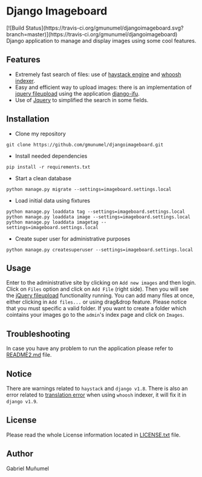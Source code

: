 Django Imageboard
=================

<div style="float: right">
[![Build Status](https://travis-ci.org/gmunumel/djangoimageboard.svg?branch=master)](https://travis-ci.org/gmunumel/djangoimageboard)
</div>


Django application to manage and display images using some cool features. 


Features
-------

* Extremely fast search of files: use of [haystack engine](http://haystacksearch.org/) and [whoosh indexer](https://bitbucket.org/mchaput/whoosh/wiki/Home).
* Easy and efficient way to upload images: there is an implementation of [jquery fileupload](https://blueimp.github.io/jQuery-File-Upload/) using the application [django-jfu](https://github.com/Alem/django-jfu).
* Use of [Jquery](http://jqueryui.com/autocomplete/) to simplified the search in some fields.



Installation
-----------

* Clone my repository

```
git clone https://github.com/gmunumel/djangoimageboard.git
```

* Install needed dependencies

```
pip install -r requirements.txt 
```

* Start a clean database

```
python manage.py migrate --settings=imageboard.settings.local
```

* Load initial data using fixtures

```
python manage.py loaddata tag --settings=imageboard.settings.local
python manage.py loaddata image --settings=imageboard.settings.local
python manage.py loaddata imagetag --settings=imageboard.settings.local
```
    
* Create super user for administrative purposes

```
python manage.py createsuperuser --settings=imageboard.settings.local
```

Usage
-----

Enter to the administrative site by clicking on `Add new images` and then login. Click on `Files` option and click on `Add File` (right side). Then you will see the [jQuery fileupload](https://blueimp.github.io/jQuery-File-Upload/) functionality running. You can add many files at once, either clicking in `Add files...` or using drag&drop feature. Please notice that you must specific a valid folder. If you want to create a folder which cointains your images go to the `admin`'s index page and click on `Images`.

Troubleshooting 
---------------

In case you have any problem to run the application please refer to [README2.md](https://github.com/gmunumel/djangoimageboard/blob/master/README2.md) file.


Notice
------

There are warnings related to `haystack` and `django v1.8`. There is also an error related to [translation error](https://code.djangoproject.com/ticket/24569) when using `whoosh` indexer, it will fix it in `django v1.9`.


License
-------

Please read the whole License information located in [LICENSE.txt](https://github.com/gmunumel/djangoimageboard/blob/master/LICENSE.md) file.


Author
------

Gabriel Muñumel


